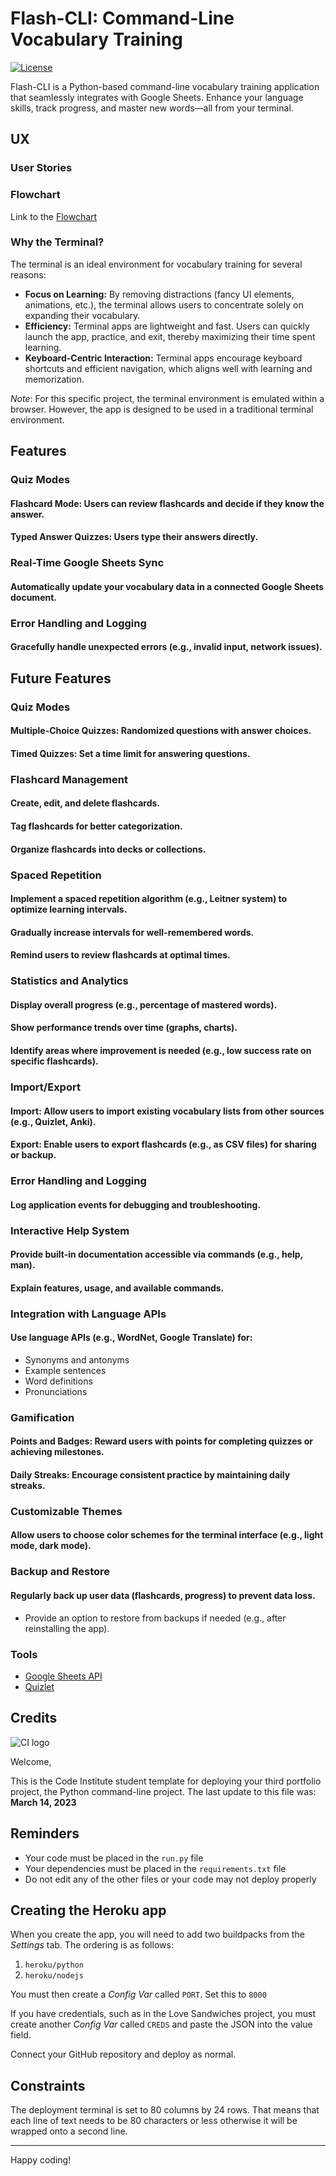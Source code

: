 # Flash-CLI: Command-Line Vocabulary Training

[![License](https://img.shields.io/badge/license-MIT-blue.svg)](https://opensource.org/licenses/MIT)

Flash-CLI is a Python-based command-line vocabulary training application that seamlessly integrates with Google Sheets. Enhance your language skills, track progress, and master new words—all from your terminal.

## UX

### User Stories

### Flowchart
Link to the [Flowchart](https://drive.google.com/file/d/1rDfChnROSVD_QkKvOzWtL8e4Z6Wk0UX-/view?usp=sharing)

### Why the Terminal?
The terminal is an ideal environment for vocabulary training for several reasons:

- **Focus on Learning:** By removing distractions (fancy UI elements, animations, etc.), the terminal allows users to concentrate solely on expanding their vocabulary.
- **Efficiency:** Terminal apps are lightweight and fast. Users can quickly launch the app, practice, and exit, thereby maximizing their time spent learning. 
- **Keyboard-Centric Interaction:** Terminal apps encourage keyboard shortcuts and efficient navigation, which aligns well with learning and memorization.

_Note_: For this specific project, the terminal environment is emulated within a browser. However, the app is designed to be used in a traditional terminal environment.

## Features

### Quiz Modes
#### Flashcard Mode: Users can review flashcards and decide if they know the answer.
#### Typed Answer Quizzes: Users type their answers directly.

### Real-Time Google Sheets Sync
#### Automatically update your vocabulary data in a connected Google Sheets document.

### Error Handling and Logging
#### Gracefully handle unexpected errors (e.g., invalid input, network issues).

## Future Features

### Quiz Modes
#### Multiple-Choice Quizzes: Randomized questions with answer choices.
#### Timed Quizzes: Set a time limit for answering questions.

### Flashcard Management
#### Create, edit, and delete flashcards.
#### Tag flashcards for better categorization.
#### Organize flashcards into decks or collections.

### Spaced Repetition
#### Implement a spaced repetition algorithm (e.g., Leitner system) to optimize learning intervals.
#### Gradually increase intervals for well-remembered words.
#### Remind users to review flashcards at optimal times.

### Statistics and Analytics
#### Display overall progress (e.g., percentage of mastered words).
#### Show performance trends over time (graphs, charts).
#### Identify areas where improvement is needed (e.g., low success rate on specific flashcards).

### Import/Export
#### Import: Allow users to import existing vocabulary lists from other sources (e.g., Quizlet, Anki).
#### Export: Enable users to export flashcards (e.g., as CSV files) for sharing or backup.

### Error Handling and Logging
#### Log application events for debugging and troubleshooting.

### Interactive Help System
#### Provide built-in documentation accessible via commands (e.g., help, man).
#### Explain features, usage, and available commands.

### Integration with Language APIs
#### Use language APIs (e.g., WordNet, Google Translate) for:
- Synonyms and antonyms
- Example sentences
- Word definitions
- Pronunciations

### Gamification
#### Points and Badges: Reward users with points for completing quizzes or achieving milestones.
#### Daily Streaks: Encourage consistent practice by maintaining daily streaks.

### Customizable Themes
#### Allow users to choose color schemes for the terminal interface (e.g., light mode, dark mode).

### Backup and Restore
#### Regularly back up user data (flashcards, progress) to prevent data loss.
- Provide an option to restore from backups if needed (e.g., after reinstalling the app).

### Tools

- [Google Sheets API](https://developers.google.com/sheets/api)
- [Quizlet](https://quizlet.com/)

## Credits





![CI logo](https://codeinstitute.s3.amazonaws.com/fullstack/ci_logo_small.png)

Welcome,

This is the Code Institute student template for deploying your third portfolio project, the Python command-line project. The last update to this file was: **March 14, 2023**

## Reminders

- Your code must be placed in the `run.py` file
- Your dependencies must be placed in the `requirements.txt` file
- Do not edit any of the other files or your code may not deploy properly

## Creating the Heroku app

When you create the app, you will need to add two buildpacks from the _Settings_ tab. The ordering is as follows:

1. `heroku/python`
2. `heroku/nodejs`

You must then create a _Config Var_ called `PORT`. Set this to `8000`

If you have credentials, such as in the Love Sandwiches project, you must create another _Config Var_ called `CREDS` and paste the JSON into the value field.

Connect your GitHub repository and deploy as normal.

## Constraints

The deployment terminal is set to 80 columns by 24 rows. That means that each line of text needs to be 80 characters or less otherwise it will be wrapped onto a second line.

---

Happy coding!
